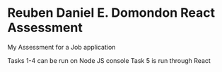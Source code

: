 # Reuben Daniel E. Domondon React Assessment
My Assessment for a Job application

Tasks 1-4 can be run on Node JS console
Task 5 is run through React

